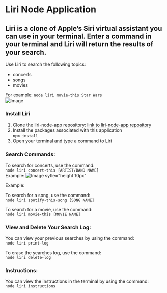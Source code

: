 # Liri Node Application

## Liri is a clone of Apple’s Siri virtual assistant you can use in your terminal.  Enter a command in your terminal and Liri will return the results of your search.


Use Liri to search the following topics: 
- concerts
- songs
- movies

For example: `node liri movie-this Star Wars`  
![Image](https://user-images.githubusercontent.com/16404148/56218424-f5347d80-6032-11e9-9e9f-f3713f78f0ad.png)

### Install Liri
1. Clone the liri-node-app repository: [link to liri-node-app repository](https://github.com/fcarlone/liri-node-app/)  
2. Install the packages associated with this application  
`npm install`  
3. Open your terminal and type a command to Liri 

  
### Search Commands:  
To search for concerts, use the command:  
`node liri concert-this [ARTIST/BAND NAME]`  
Example: ![Image sytle="height 10px"](https://user-images.githubusercontent.com/16404148/56219826-62e1a900-6035-11e9-8f2b-9912d13838cc.png)

Example: 
<img src="https://user-images.githubusercontent.com/16404148/56219826-62e1a900-6035-11e9-8f2b-9912d13838cc.png" style="height:5px">

To search for a song, use the command:  
`node liri spotify-this-song [SONG NAME]`

To search for a movie, use the command:  
`node liri movie-this [MOVIE NAME]`

  
### View and Delete Your Search Log:
You can view your previous searches by using the command:  
`node liri print-log`  
  
To erase the searches log, use the command:  
`node liri delete-log`  


### Instructions:  
You can view the instructions in the terminal by using the command:  
`node liri instructions`  

